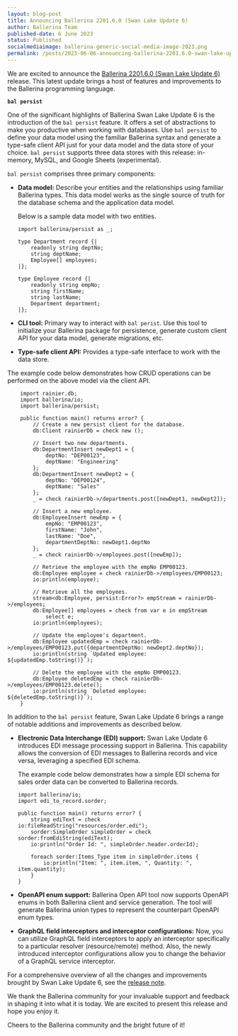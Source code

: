 ```yaml
---
layout: blog-post
title: Announcing Ballerina 2201.6.0 (Swan Lake Update 6)
author: Ballerina Team
published-date: 6 June 2023
status: Published
socialmediaimage: ballerina-generic-social-media-image-2023.png
permalink: /posts/2023-06-06-announcing-ballerina-2201.6.0-swan-lake-update-6/
---
```


<style>.cBlogContent p{white-space: break-spaces !important;}</style>

We are excited to announce the [Ballerina 2201.6.0 (Swan Lake Update 6)](https://ballerina.io/downloads/) release. This latest update brings a host of features and improvements to the Ballerina programming language. 

**`bal persist`**

One of the significant highlights of Ballerina Swan Lake Update 6 is the introduction of the `bal persist` feature. It offers a set of abstractions to make you productive when working with databases. Use `bal persist` to define your data model using the familiar Ballerina syntax and generate a type-safe client API just for your data model and the data store of your choice. `bal persist` supports three data stores with this release: in-memory, MySQL, and Google Sheets (experimental).  

`bal persist` comprises three primary components:

- **Data model:** Describe your entities and the relationships using familiar Ballerina types. This data model works as the single source of truth for the database schema and the application data model. 

    Below is a sample data model with two entities.

    ```ballerina
    import ballerina/persist as _;

    type Department record {|
        readonly string deptNo;
        string deptName;
        Employee[] employees;
    |};

    type Employee record {|
        readonly string empNo;
        string firstName;
        string lastName;
        Department department;
    |};
    ``` 

- **CLI tool:** Primary way to interact with `bal perist`. Use this tool to initialize your Ballerina package for persistence, generate custom client API for your data model, generate migrations, etc.  

- **Type-safe client API:** Provides a type-safe interface to work with the data store.

The example code below demonstrates how CRUD operations can be performed on the above model via the client API.       

```ballerina
    import rainier.db;
    import ballerina/io;
    import ballerina/persist;

    public function main() returns error? {
        // Create a new persist client for the database.
        db:Client rainierDb = check new ();

        // Insert two new departments. 
        db:DepartmentInsert newDept1 = {
            deptNo: "DEP00123",
            deptName: "Engineering"
        };
        db:DepartmentInsert newDept2 = {
            deptNo: "DEP00124",
            deptName: "Sales"
        };
        _ = check rainierDb->/departments.post([newDept1, newDept2]);

        // Insert a new employee.
        db:EmployeeInsert newEmp = {
            empNo: "EMP00123",
            firstName: "John",
            lastName: "Doe",
            departmentDeptNo: newDept1.deptNo
        };
        _ = check rainierDb->/employees.post([newEmp]);

        // Retrieve the employee with the empNo EMP00123.
        db:Employee employee = check rainierDb->/employees/EMP00123;
        io:println(employee);

        // Retrieve all the employees.
        stream<db:Employee, persist:Error?> empStream = rainierDb->/employees;
        db:Employee[] employees = check from var e in empStream
            select e;
        io:println(employees);

        // Update the employee's department.
        db:Employee updatedEmp = check rainierDb->/employees/EMP00123.put({departmentDeptNo: newDept2.deptNo});
        io:println(string `Updated employee: ${updatedEmp.toString()}`);

        // Delete the employee with the empNo EMP00123.
        db:Employee deletedEmp = check rainierDb->/employees/EMP00123.delete();
        io:println(string `Deleted employee: ${deletedEmp.toString()}`);
    }
```

In addition to the `bal persist` feature, Swan Lake Update 6 brings a range of notable additions and improvements as described below.

- **Electronic Data Interchange (EDI) support:** Swan Lake Update 6 introduces EDI message processing support in Ballerina. This capability allows the conversion of EDI messages to Ballerina records and vice versa, leveraging a specified EDI schema. 
    
    The example code below demonstrates how a simple EDI schema for sales order data can be converted to Ballerina records.

    ```ballerina
    import ballerina/io;
    import edi_to_record.sorder;

    public function main() returns error? {
        string ediText = check io:fileReadString("resources/order.edi");
        sorder:SimpleOrder simpleOrder = check sorder:fromEdiString(ediText);
        io:println("Order Id: ", simpleOrder.header.orderId);

        foreach sorder:Items_Type item in simpleOrder.items {
            io:println("Item: ", item.item, ", Quantity: ", item.quantity);
        }
    }
    ```

- **OpenAPI enum support:** Ballerina Open API tool now supports OpenAPI enums in both Ballerina client and service generation. The tool will generate Ballerina union types to represent the counterpart OpenAPI enum types.

- **GraphQL field interceptors and interceptor configurations:** Now, you can utilize GraphQL field interceptors to apply an interceptor specifically to a particular resolver (resource/remote) method. Also, the newly introduced interceptor configurations allow you to change the behavior of a GraphQL service interceptor.

For a comprehensive overview of all the changes and improvements brought by Swan Lake Update 6, see the [release note](https://ballerina.io/downloads/swan-lake-release-notes/swan-lake-2201.6.0).

We thank the Ballerina community for your invaluable support and feedback in shaping it into what it is today. We are excited to present this release and hope you enjoy it.

Cheers to the Ballerina community and the bright future of it!

